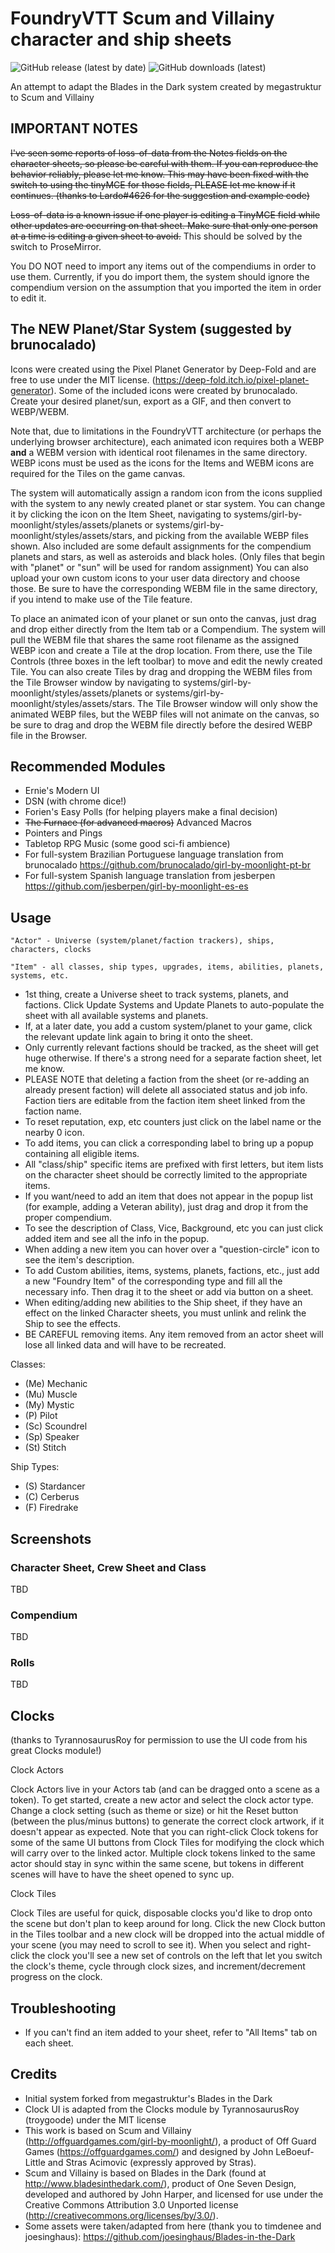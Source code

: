 # FoundryVTT Scum and Villainy character and ship sheets
<p>
  <img alt="GitHub release (latest by date)" src="https://img.shields.io/github/v/release/drewg13/foundryvtt-girl-by-moonlight">
  <img alt="GitHub downloads (latest)" src="https://img.shields.io/github/downloads/drewg13/foundryvtt-girl-by-moonlight/latest/system.zip">
</p>

An attempt to adapt the Blades in the Dark system created by megastruktur to Scum and Villainy

## IMPORTANT NOTES

~~I've seen some reports of loss-of-data from the Notes fields on the character sheets, so please be careful with them.  If you can reproduce the behavior reliably, please let me know. This may have been fixed with the switch to using the tinyMCE for those fields, PLEASE let me know if it continues. (thanks to Lardo#4626 for the suggestion and example code)~~

~~Loss-of-data is a known issue if one player is editing a TinyMCE field while other updates are occurring on that sheet.  Make sure that only one person at a time is editing a given sheet to avoid.~~
This should be solved by the switch to ProseMirror.

You DO NOT need to import any items out of the compendiums in order to use them.  Currently, if you do import them, the system should ignore the compendium version on the assumption that you imported the item in order to edit it.

## The NEW Planet/Star System (suggested by brunocalado)

Icons were created using the Pixel Planet Generator by Deep-Fold and are free to use under the MIT license.  (https://deep-fold.itch.io/pixel-planet-generator).  Some of the included icons were created by brunocalado.  Create your desired planet/sun, export as a GIF, and then convert to WEBP/WEBM.

Note that, due to limitations in the FoundryVTT architecture (or perhaps the underlying browser architecture), each animated icon requires both a WEBP **and** a WEBM version with identical root filenames in the same directory.  WEBP icons must be used as the icons for the Items and WEBM icons are required for the Tiles on the game canvas.

The system will automatically assign a random icon from the icons supplied with the system to any newly created planet or star system.  You can change it by clicking the icon on the Item Sheet, navigating to systems/girl-by-moonlight/styles/assets/planets or systems/girl-by-moonlight/styles/assets/stars, and picking from the available WEBP files shown.  Also included are some default assignments for the compendium planets and stars, as well as asteroids and black holes.  (Only files that begin with "planet" or "sun" will be used for random assignment)  You can also upload your own custom icons to your user data directory and choose those.  Be sure to have the corresponding WEBM file in the same directory, if you intend to make use of the Tile feature.

To place an animated icon of your planet or sun onto the canvas, just drag and drop either directly from the Item tab or a Compendium.  The system will pull the WEBM file that shares the same root filename as the assigned WEBP icon and create a Tile at the drop location.  From there, use the Tile Controls (three boxes in the left toolbar) to move and edit the newly created Tile.  You can also create Tiles by drag and dropping the WEBM files from the Tile Browser window by navigating to systems/girl-by-moonlight/styles/assets/planets or systems/girl-by-moonlight/styles/assets/stars.  The Tile Browser window will only show the animated WEBP files, but the WEBP files will not animate on the canvas, so be sure to drag and drop the WEBM file directly before the desired WEBP file in the Browser.

## Recommended Modules

- Ernie's Modern UI
- DSN (with chrome dice!)
- Forien's Easy Polls (for helping players make a final decision)
- ~~The Furnace (for advanced macros)~~  Advanced Macros
- Pointers and Pings
- Tabletop RPG Music (some good sci-fi ambience)
- For full-system Brazilian Portuguese language translation from brunocalado
  https://github.com/brunocalado/girl-by-moonlight-pt-br
- For full-system Spanish language translation from jesberpen
  https://github.com/jesberpen/girl-by-moonlight-es-es
  


## Usage
`"Actor" - Universe (system/planet/faction trackers), ships, characters, clocks`

`"Item" - all classes, ship types, upgrades, items, abilities, planets, systems, etc.`

- 1st thing, create a Universe sheet to track systems, planets, and factions.  Click Update Systems and Update Planets to auto-populate the sheet with all available systems and planets.
- If, at a later date, you add a custom system/planet to your game, click the relevant update link again to bring it onto the sheet.
- Only currently relevant factions should be tracked, as the sheet will get huge otherwise.  If there's a strong need for a separate faction sheet, let me know.
- PLEASE NOTE that deleting a faction from the sheet (or re-adding an already present faction) will delete all associated status and job info.  Faction tiers are editable from the faction item sheet linked from the faction name.
- To reset reputation, exp, etc counters just click on the label name or the nearby 0 icon.
- To add items, you can click a corresponding label to bring up a popup containing all eligible items.
- All "class/ship" specific items are prefixed with first letters, but item lists on the character sheet should be correctly limited to the appropriate items.
- If you want/need to add an item that does not appear in the popup list (for example, adding a Veteran ability), just drag and drop it from the proper compendium.
- To see the description of Class, Vice, Background, etc you can just click added item and see all the info in the popup.
- When adding a new item you can hover over a "question-circle" icon to see the item's description.
- To add Custom abilities, items, systems, planets, factions, etc.,  just add a new "Foundry Item" of the corresponding type and fill all the necessary info. Then drag it to the sheet or add via button on a sheet.
- When editing/adding new abilities to the Ship sheet, if they have an effect on the linked Character sheets, you must unlink and relink the Ship to see the effects.
- BE CAREFUL removing items.  Any item removed from an actor sheet will lose all linked data and will have to be recreated.

Classes:
- (Me)  Mechanic
- (Mu)  Muscle
- (My)  Mystic
- (P)   Pilot
- (Sc)  Scoundrel
- (Sp)  Speaker
- (St)  Stitch

Ship Types:
- (S)  Stardancer
- (C)  Cerberus
- (F)  Firedrake


## Screenshots

### Character Sheet, Crew Sheet and Class
TBD

### Compendium
TBD

### Rolls
TBD

## Clocks 
(thanks to TyrannosaurusRoy for permission to use the UI code from his great Clocks module!)

Clock Actors

Clock Actors live in your Actors tab (and can be dragged onto a scene as a token). To get started, create a new actor and select the clock actor type. Change a clock setting (such as theme or size) or hit the Reset button (between the plus/minus buttons) to generate the correct clock artwork, if it doesn't appear as expected.  Note that you can right-click Clock tokens for some of the same UI buttons from Clock Tiles for modifying the clock which will carry over to the linked actor.  Multiple clock tokens linked to the same actor should stay in sync within the same scene, but tokens in different scenes will have to have the sheet opened to sync up.

Clock Tiles

Clock Tiles are useful for quick, disposable clocks you'd like to drop onto the scene but don't plan to keep around for long. Click the new Clock button in the Tiles toolbar and a new clock will be dropped into the actual middle of your scene (you may need to scroll to see it). When you select and right-click the clock you'll see a new set of controls on the left that let you switch the clock's theme, cycle through clock sizes, and increment/decrement progress on the clock.

## Troubleshooting
- If you can't find an item added to your sheet, refer to "All Items" tab on each sheet.

## Credits
- Initial system forked from megastruktur's Blades in the Dark
- Clock UI is adapted from the Clocks module by TyrannosaurusRoy (troygoode) under the MIT license
- This work is based on Scum and Villainy (http://offguardgames.com/girl-by-moonlight/), a product of Off Guard Games (https://offguardgames.com/) and designed by John LeBoeuf-Little and Stras Acimovic (expressly approved by Stras).
- Scum and Villainy is based on Blades in the Dark (found at http://www.bladesinthedark.com/), product of One Seven Design, developed and authored by John Harper, and licensed for use under the Creative Commons Attribution 3.0 Unported license (http://creativecommons.org/licenses/by/3.0/).
- Some assets were taken/adapted from here (thank you to timdenee and joesinghaus): https://github.com/joesinghaus/Blades-in-the-Dark


